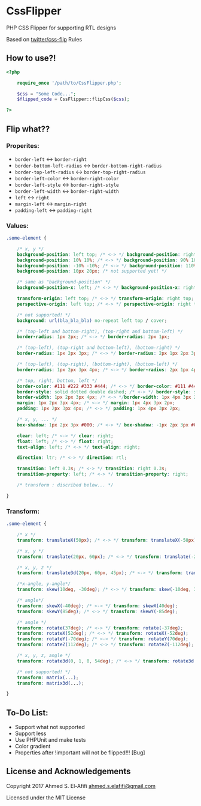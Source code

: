 # CssFlipper
PHP CSS Flipper for supporting RTL designs

Based on [twitter/css-flip](https://github.com/twitter/css-flip) Rules

## How to use?!

```php
<?php

    require_once '/path/to/CssFlipper.php';

    $css = "Some Code...";
    $flipped_code = CssFlipper::flipCss($css);

?>
```

## Flip what??

### Properites:
* `border-left` <-> `border-right`
* `border-bottom-left-radius` <-> `border-bottom-right-radius`
* `border-top-left-radius` <-> `border-top-right-radius`
* `border-left-color` <-> `border-right-color`
* `border-left-style` <-> `border-right-style`
* `border-left-width` <-> `border-right-width`
* `left` <-> `right`
* `margin-left` <-> `margin-right`
* `padding-left` <-> `padding-right`

### Values:
```css
.some-element {

    /* x, y */
    background-position: left top; /* <-> */ background-position: right top;
    background-position: 10% 10%; /* <-> */ background-position: 90% 10%;
    background-position: -10% -10%; /* <-> */ background-position: 110% -10%;
    background-position: 10px 20px; /* not supported yet! */

    /* same as "background-position" */
    background-position-x: left; /* <-> */ background-position-x: right;

    transform-origin: left top; /* <-> */ transform-origin: right top;
    perspective-origin: left top; /* <-> */ perspective-origin: right top;

    /* not supported! */
    background: url(bla_bla_bla) no-repeat left top / cover;

    /* (top-left and bottom-right), (top-right and bottom-left) */
    border-radius: 1px 2px; /* <-> */ border-radius: 2px 1px;

    /* (top-left), (top-right and bottom-left), (bottom-right) */
    border-radius: 1px 2px 3px; /* <-> */ border-radius: 2px 1px 2px 3px;

    /* (top-left), (top-right), (bottom-right), (bottom-left) */
    border-radius: 1px 2px 3px 4px; /* <-> */ border-radius: 2px 1px 4px 3px;

    /* top, right, bottom, left */
    border-color: #111 #222 #333 #444; /* <-> */ border-color: #111 #444 #333 #222;
    border-style: solid dotted double dashed; /* <-> */ border-style: solid dashed double dotted;
    border-width: 1px 2px 3px 4px; /* <-> */border-width: 1px 4px 3px 2px;
    margin: 1px 2px 3px 4px; /* <-> */ margin: 1px 4px 3px 2px;
    padding: 1px 2px 3px 4px; /* <-> */ padding: 1px 4px 3px 2px;

    /* x, y, ... */
    box-shadow: 1px 2px 3px #000; /* <-> */ box-shadow: -1px 2px 3px #000;

    clear: left; /* <-> */ clear: right;
    float: left; /* <-> */ float: right;
    text-align: left; /* <-> */ text-align: right;

    direction: ltr; /* <-> */ direction: rtl;

    transition: left 0.3s; /* <-> */ transition: right 0.3s;
    transition-property: left; /* <-> */ transition-property: right;

    /* transform : discribed below... */

}
```

### Transform:
```css
.some-element {

    /* x */
    transform: translateX(50px); /* <-> */ transform: translateX(-50px);

    /* x, y */
    transform: translate(20px, 60px); /* <-> */ transform: translate(-20px, 60px);

    /* x, y, z */
    transform: translate3d(20px, 60px, 45px); /* <-> */ transform: translate3d(-20px, 60px, 45px);

    /*x-angle, y-angle*/
    transform: skew(10deg, -30deg); /* <-> */ transform: skew(-10deg, 30deg);

    /* angle*/
    transform: skewX(-40deg); /* <-> */ transform: skewX(40deg);
    transform: skewY(85deg); /* <-> */ transform: skewY(-85deg);

    /* angle */
    transform: rotate(37deg); /* <-> */ transform: rotate(-37deg);
    transform: rotateX(52deg); /* <-> */ transform: rotateX(-52deg);
    transform: rotateY(-70deg); /* <-> */ transform: rotateY(70deg);
    transform: rotateZ(112deg); /* <-> */ transform: rotateZ(-112deg);

    /* x, y, z, angle */
    transform: rotate3d(0, 1, 0, 54deg); /* <-> */ transform: rotate3d(0, 1, 0, -54deg);

    /* not supported! */
    transform: matrix(...);
    transform: matrix3d(...);

}
```

## To-Do List:

* Support what not supported
* Support less
* Use PHPUnit and make tests
* Color gradient
* Properties after !important will not be flipped!!! [Bug]

## License and Acknowledgements

Copyright 2017 Ahmed S. El-Afifi <ahmed.s.elafifi@gmail.com>

Licensed under the MIT License
